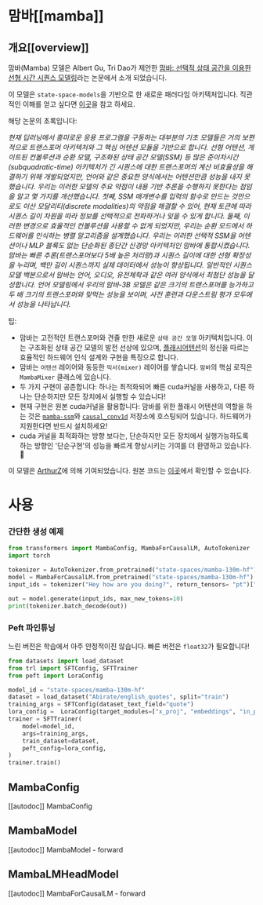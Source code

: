 <!--Copyright 2024 The HuggingFace Team. All rights reserved.

Licensed under the Apache License, Version 2.0 (the "License"); you may not use this file except in compliance with
the License. You may obtain a copy of the License at

http://www.apache.org/licenses/LICENSE-2.0

Unless required by applicable law or agreed to in writing, software distributed under the License is distributed on
an "AS IS" BASIS, WITHOUT WARRANTIES OR CONDITIONS OF ANY KIND, either express or implied. See the License for the
specific language governing permissions and limitations under the License.

⚠️ Note that this file is in Markdown but contain specific syntax for our doc-builder (similar to MDX) that may not be
rendered properly in your Markdown viewer.

-->

# 맘바[[mamba]]

## 개요[[overview]]

맘바(Mamba) 모델은 Albert Gu, Tri Dao가 제안한 [맘바: 선택적 상태 공간을 이용한 선형 시간 시퀀스 모델링](https://huggingface.co/papers/2312.00752)라는 논문에서 소개 되었습니다.

이 모델은 `state-space-models`을 기반으로 한 새로운 패러다임 아키텍처입니다. 직관적인 이해를 얻고 싶다면 [이곳](https://srush.github.io/annotated-s4/)을 참고 하세요.

해당 논문의 초록입니다:

*현재 딥러닝에서 흥미로운 응용 프로그램을 구동하는 대부분의 기초 모델들은 거의 보편적으로 트랜스포머 아키텍처와 그 핵심 어텐션 모듈을 기반으로 합니다. 선형 어텐션, 게이트된 컨볼루션과 순환 모델, 구조화된 상태 공간 모델(SSM) 등 많은 준이차시간(subquadratic-time) 아키텍처가 긴 시퀀스에 대한 트랜스포머의 계산 비효율성을 해결하기 위해 개발되었지만, 언어와 같은 중요한 양식에서는 어텐션만큼 성능을 내지 못했습니다. 우리는 이러한 모델의 주요 약점이 내용 기반 추론을 수행하지 못한다는 점임을 알고 몇 가지를 개선했습니다. 첫째, SSM 매개변수를 입력의 함수로 만드는 것만으로도 이산 모달리티(discrete modalities)의 약점을 해결할 수 있어, 현재 토큰에 따라 시퀀스 길이 차원을 따라 정보를 선택적으로 전파하거나 잊을 수 있게 합니다. 둘째, 이러한 변경으로 효율적인 컨볼루션을 사용할 수 없게 되었지만, 우리는 순환 모드에서 하드웨어를 인식하는 병렬 알고리즘을 설계했습니다. 우리는 이러한 선택적 SSM을 어텐션이나 MLP 블록도 없는 단순화된 종단간 신경망 아키텍처인 맘바에 통합시켰습니다. 맘바는 빠른 추론(트랜스포머보다 5배 높은 처리량)과 시퀀스 길이에 대한 선형 확장성을 누리며, 백만 길이 시퀀스까지 실제 데이터에서 성능이 향상됩니다. 일반적인 시퀀스 모델 백본으로서 맘바는 언어, 오디오, 유전체학과 같은 여러 양식에서 최첨단 성능을 달성합니다. 언어 모델링에서 우리의 맘바-3B 모델은 같은 크기의 트랜스포머를 능가하고 두 배 크기의 트랜스포머와 맞먹는 성능을 보이며, 사전 훈련과 다운스트림 평가 모두에서 성능을 나타납니다.*

팁:

- 맘바는 고전적인 트랜스포머와 견줄 만한 새로운 `상태 공간 모델` 아키텍처입니다. 이는 구조화된 상태 공간 모델의 발전 선상에 있으며, [플래시어텐션](https://github.com/Dao-AILab/flash-attention)의 정신을 따르는 효율적인 하드웨어 인식 설계와 구현을 특징으로 합니다.
- 맘바는 `어텐션` 레이어와 동등한 `믹서(mixer)` 레이어를 쌓습니다. `맘바`의 핵심 로직은 `MambaMixer` 클래스에 있습니다.
- 두 가지 구현이 공존합니다: 하나는 최적화되어 빠른 cuda커널을 사용하고, 다른 하나는 단순하지만 모든 장치에서 실행할 수 있습니다!
- 현재 구현은 원본 cuda커널을 활용합니다: 맘바를 위한 플래시 어텐션의 역할을 하는 것은 [`mamba-ssm`](https://github.com/state-spaces/mamba)와 [`causal_conv1d`](https://github.com/Dao-AILab/causal-conv1d) 저장소에 호스팅되어 있습니다. 하드웨어가 지원한다면 반드시 설치하세요!
- cuda 커널을 최적화하는 방향 보다는, 단순하지만 모든 장치에서 실행가능하도록하는 방향인 '단순구현'의 성능을 빠르게 향상시키는 기여를 더 환영하고 있습니다. 🤗

이 모델은 [ArthurZ](https://huggingface.co/ArthurZ)에 의해 기여되었습니다.
원본 코드는 [이곳](https://github.com/state-spaces/mamba)에서 확인할 수 있습니다.

# 사용

### 간단한 생성 예제
 
```python 
from transformers import MambaConfig, MambaForCausalLM, AutoTokenizer
import torch

tokenizer = AutoTokenizer.from_pretrained("state-spaces/mamba-130m-hf")
model = MambaForCausalLM.from_pretrained("state-spaces/mamba-130m-hf")
input_ids = tokenizer("Hey how are you doing?", return_tensors= "pt")["input_ids"]

out = model.generate(input_ids, max_new_tokens=10)
print(tokenizer.batch_decode(out))
```

### Peft 파인튜닝
느린 버전은 학습에서 아주 안정적이진 않습니다. 빠른 버전은 `float32`가 필요합니다!

```python 
from datasets import load_dataset
from trl import SFTConfig, SFTTrainer
from peft import LoraConfig

model_id = "state-spaces/mamba-130m-hf"
dataset = load_dataset("Abirate/english_quotes", split="train")
training_args = SFTConfig(dataset_text_field="quote")
lora_config =  LoraConfig(target_modules=["x_proj", "embeddings", "in_proj", "out_proj"])
trainer = SFTTrainer(
    model=model_id,
    args=training_args,
    train_dataset=dataset,
    peft_config=lora_config,
)
trainer.train()
```

## MambaConfig

[[autodoc]] MambaConfig

## MambaModel

[[autodoc]] MambaModel
    - forward

## MambaLMHeadModel

[[autodoc]] MambaForCausalLM
    - forward
